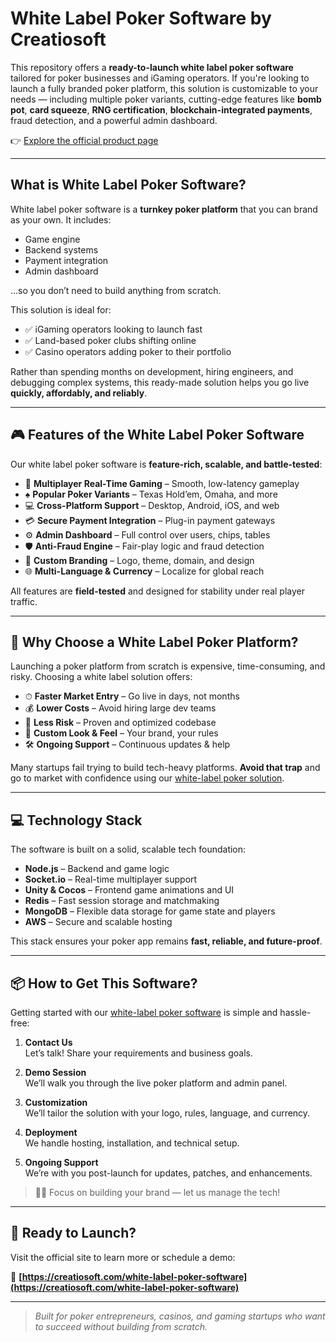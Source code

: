 # White Label Poker Software by Creatiosoft

This repository offers a **ready-to-launch white label poker software** tailored for poker businesses and iGaming operators. If you're looking to launch a fully branded poker platform, this solution is customizable to your needs — including multiple poker variants, cutting-edge features like **bomb pot**, **card squeeze**, **RNG certification**, **blockchain-integrated payments**, fraud detection, and a powerful admin dashboard.

👉 [Explore the official product page](https://creatiosoft.com/white-label-poker-software)

---

## What is White Label Poker Software?

White label poker software is a **turnkey poker platform** that you can brand as your own. It includes:

- Game engine  
- Backend systems  
- Payment integration  
- Admin dashboard  

...so you don’t need to build anything from scratch.

This solution is ideal for:
- ✅ iGaming operators looking to launch fast  
- ✅ Land-based poker clubs shifting online  
- ✅ Casino operators adding poker to their portfolio  

Rather than spending months on development, hiring engineers, and debugging complex systems, this ready-made solution helps you go live **quickly, affordably, and reliably**.

---

## 🎮 Features of the White Label Poker Software

Our white label poker software is **feature-rich, scalable, and battle-tested**:

- 🧩 **Multiplayer Real-Time Gaming** – Smooth, low-latency gameplay  
- ♠️ **Popular Poker Variants** – Texas Hold’em, Omaha, and more  
- 💻 **Cross-Platform Support** – Desktop, Android, iOS, and web  
- 💳 **Secure Payment Integration** – Plug-in payment gateways  
- ⚙️ **Admin Dashboard** – Full control over users, chips, tables  
- 🛡 **Anti-Fraud Engine** – Fair-play logic and fraud detection  
- 🎨 **Custom Branding** – Logo, theme, domain, and design  
- 🌐 **Multi-Language & Currency** – Localize for global reach  

All features are **field-tested** and designed for stability under real player traffic.

---

## 🚀 Why Choose a White Label Poker Platform?

Launching a poker platform from scratch is expensive, time-consuming, and risky. Choosing a white label solution offers:

- ⏱ **Faster Market Entry** – Go live in days, not months  
- 💰 **Lower Costs** – Avoid hiring large dev teams  
- 🧠 **Less Risk** – Proven and optimized codebase  
- 🧱 **Custom Look & Feel** – Your brand, your rules  
- 🛠 **Ongoing Support** – Continuous updates & help  

Many startups fail trying to build tech-heavy platforms. **Avoid that trap** and go to market with confidence using our [white-label poker solution](https://creatiosoft.com/white-label-poker-software).

---

## 💻 Technology Stack

The software is built on a solid, scalable tech foundation:

- **Node.js** – Backend and game logic  
- **Socket.io** – Real-time multiplayer support  
- **Unity & Cocos** – Frontend game animations and UI  
- **Redis** – Fast session storage and matchmaking  
- **MongoDB** – Flexible data storage for game state and players  
- **AWS** – Secure and scalable hosting  

This stack ensures your poker app remains **fast, reliable, and future-proof**.

---

## 📦 How to Get This Software?

Getting started with our [white-label poker software](https://creatiosoft.com/white-label-poker-software) is simple and hassle-free:

1. **Contact Us**  
   Let’s talk! Share your requirements and business goals.

2. **Demo Session**  
   We’ll walk you through the live poker platform and admin panel.

3. **Customization**  
   We’ll tailor the solution with your logo, rules, language, and currency.

4. **Deployment**  
   We handle hosting, installation, and technical setup.

5. **Ongoing Support**  
   We’re with you post-launch for updates, patches, and enhancements.

> 🧑‍💼 Focus on building your brand — let us manage the tech!

---

## 🎯 Ready to Launch?

Visit the official site to learn more or schedule a demo:

🔗 **[https://creatiosoft.com/white-label-poker-software](https://creatiosoft.com/white-label-poker-software)**

---

> _Built for poker entrepreneurs, casinos, and gaming startups who want to succeed without building from scratch._
